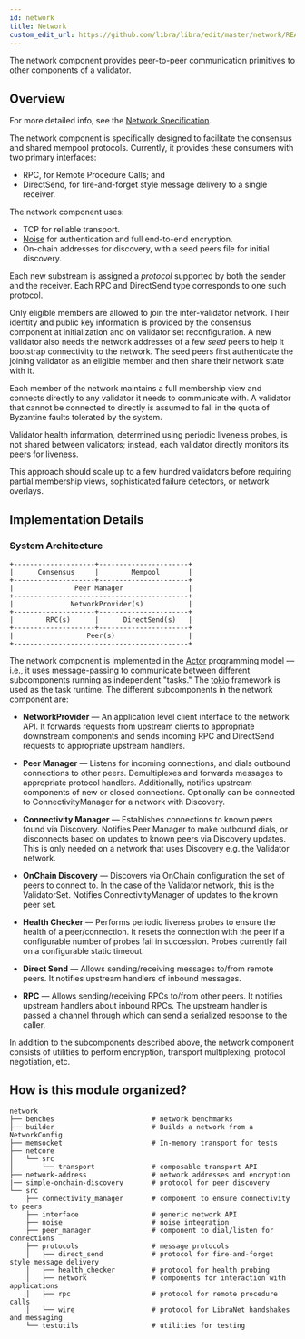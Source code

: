 ```yaml
---
id: network
title: Network
custom_edit_url: https://github.com/libra/libra/edit/master/network/README.md
---
```



The network component provides peer-to-peer communication primitives to other
components of a validator.

## Overview

For more detailed info, see the [Network Specification](../specifications/network/README.md).

The network component is specifically designed to facilitate the consensus and
shared mempool protocols. Currently, it provides these consumers with two
primary interfaces:
* RPC, for Remote Procedure Calls; and
* DirectSend, for fire-and-forget style message delivery to a single receiver.

The network component uses:
* TCP for reliable transport.
* [Noise](https://noiseprotocol.org/noise.html) for authentication and full
 end-to-end encryption.
* On-chain addresses for discovery, with a seed peers file for initial discovery.

Each new substream is assigned a *protocol* supported by both the sender and
the receiver. Each RPC and DirectSend type corresponds to one such protocol.

Only eligible members are allowed to join the inter-validator network. Their
identity and public key information is provided by the consensus
component at initialization and on validator set reconfiguration. A new
validator also needs the network addresses of a few *seed* peers to help it
bootstrap connectivity to the network. The seed peers first authenticate the
joining validator as an eligible member and then share their network state
with it.

Each member of the network maintains a full membership view and connects
directly to any validator it needs to communicate with. A validator that cannot
be connected to directly is assumed to fall in the quota of Byzantine faults
tolerated by the system.

Validator health information, determined using periodic liveness probes, is not
shared between validators; instead, each validator directly monitors its peers
for liveness.

This approach should scale up to a few hundred validators before requiring
partial membership views, sophisticated failure detectors, or network overlays.

## Implementation Details

### System Architecture

    +--------------------+----------------------+
    |      Consensus     |        Mempool       |
    +--------------------+----------------------+
    |               Peer Manager                |
    +-------------------------------------------+
    |              NetworkProvider(s)           |
    +--------------------+----------------------+
    |        RPC(s)      |      DirectSend(s)   |
    +--------------------+----------------------+
    |                  Peer(s)                  |
    +-------------------------------------------+

The network component is implemented in the
[Actor](https://en.wikipedia.org/wiki/Actor_model) programming model &mdash;
i.e., it uses message-passing to communicate between different subcomponents
running as independent "tasks." The [tokio](https://tokio.rs/) framework is
used as the task runtime. The different subcomponents in the network component
are:

* **NetworkProvider** &mdash; An application level client interface to the network API.
It forwards requests from upstream clients to appropriate downstream components and sends
incoming RPC and DirectSend requests to appropriate upstream handlers.

* **Peer Manager** &mdash; Listens for incoming connections, and dials outbound
connections to other peers.  Demultiplexes and forwards messages to appropriate
protocol handlers.  Additionally, notifies upstream components of new or closed
connections.  Optionally can be connected to ConnectivityManager for a network with
Discovery.

* **Connectivity Manager** &mdash; Establishes connections to known peers found via
Discovery.  Notifies Peer Manager to make outbound dials, or disconnects based
on updates to known peers via Discovery updates.  This is only needed on a network
that uses Discovery e.g. the Validator network.

* **OnChain Discovery** &mdash; Discovers via OnChain configuration the set of peers
to connect to.  In the case of the Validator network, this is the ValidatorSet.
Notifies ConnectivityManager of updates to the known peer set.

* **Health Checker** &mdash; Performs periodic liveness probes to ensure the
health of a peer/connection. It resets the connection with the peer if a
configurable number of probes fail in succession. Probes currently fail on a
configurable static timeout.

* **Direct Send** &mdash; Allows sending/receiving messages to/from remote
peers. It notifies upstream handlers of inbound messages.

* **RPC** &mdash; Allows sending/receiving RPCs to/from other peers. It notifies
upstream handlers about inbound RPCs. The upstream handler is passed a channel
through which can send a serialized response to the caller.

In addition to the subcomponents described above, the network component
consists of utilities to perform encryption, transport multiplexing, protocol
negotiation, etc.

## How is this module organized?

    network
    ├── benches                        # network benchmarks
    ├── builder                        # Builds a network from a NetworkConfig
    ├── memsocket                      # In-memory transport for tests
    ├── netcore
    │   └── src
    │       └── transport              # composable transport API
    ├── network-address                # network addresses and encryption
    |── simple-onchain-discovery       # protocol for peer discovery
    └── src
        ├── connectivity_manager       # component to ensure connectivity to peers
        ├── interface                  # generic network API
        ├── noise                      # noise integration
        ├── peer_manager               # component to dial/listen for connections
        ├── protocols                  # message protocols
        │   ├── direct_send            # protocol for fire-and-forget style message delivery
        │   ├── health_checker         # protocol for health probing
        │   ├── network                # components for interaction with applications
        │   ├── rpc                    # protocol for remote procedure calls
        │   └── wire                   # protocol for LibraNet handshakes and messaging
        └── testutils                  # utilities for testing
